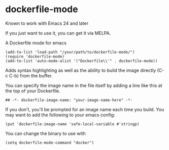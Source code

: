 dockerfile-mode
===============
Known to work with Emacs 24 and later

If you just want to use it, you can get it via MELPA.

A Dockerfile mode for emacs

``` emacs-lisp
(add-to-list 'load-path "/your/path/to/dockerfile-mode/")
(require 'dockerfile-mode)
(add-to-list 'auto-mode-alist '("Dockerfile\\'" . dockerfile-mode))
```

Adds syntax highlighting as well as the ability to build the image
directly (C-c C-b) from the buffer.

You can specify the image name in the file itself by adding a line like this
at the top of your Dockerfile.

``` emacs-lisp
## -*- dockerfile-image-name: "your-image-name-here" -*-
```

If you don't, you'll be prompted for an image name each time you build.
You may want to add the following to your emacs config:

``` emacs-lisp
(put 'dockerfile-image-name 'safe-local-variable #'stringp)
```

You can change the binary to use with
```emacs-lisp
(setq dockerfile-mode-command "docker")
```
